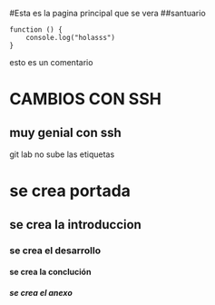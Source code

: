 #Esta es la pagina principal que se vera
##santuario

```
function () {
    console.log("holasss")
}
```
esto es un comentario
# CAMBIOS CON SSH
## muy genial con ssh
git lab no sube las etiquetas
# se crea portada
## se crea la introduccion
### se crea el desarrollo
#### se crea la conclución
##### se crea el anexo